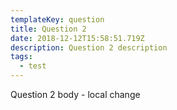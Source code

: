 ```yaml
---
templateKey: question
title: Question 2
date: 2018-12-12T15:58:51.719Z
description: Question 2 description
tags:
  - test
---
```

Question 2 body - local change
